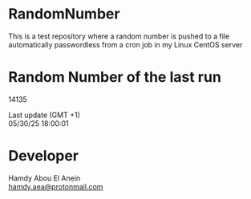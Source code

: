# RandomNumber    
This is a test repository where a random number is pushed to a file automatically passwordless from a cron job in my Linux CentOS server    
# Random Number of the last run   
14135
      
Last update (GMT +1)    
05/30/25 18:00:01
# Developer    
Hamdy Abou El Anein   
hamdy.aea@protonmail.com
